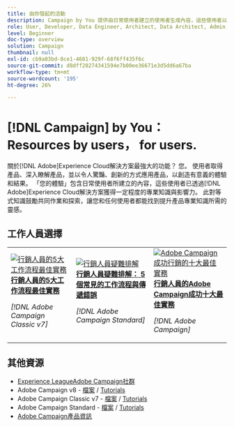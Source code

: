 ```yaml
---
title: 由你發起的活動
description: Campaign by You 提供由日常使用者建立的使用者生成內容，這些使用者以其具備的 Adobe Campaign 知識取得專業等級和影響力。
role: User, Developer, Data Engineer, Architect, Data Architect, Admin, Leader
level: Beginner
doc-type: overview
solution: Campaign
thumbnail: null
exl-id: cb9a03bd-8ce1-4681-929f-68f6ff435f6c
source-git-commit: d8dff20274341594e7b00ee36671e3d5dd6a67ba
workflow-type: tm+mt
source-wordcount: '195'
ht-degree: 26%

---
```


# [!DNL Campaign] by You： Resources by users， for users.

關於[!DNL Adobe]Experience Cloud解決方案最強大的功能？ 您。 使用者取得產品、深入瞭解產品，並以令人驚豔、創新的方式應用產品，以創造有意義的體驗和結果。 「您的體驗」包含日常使用者所建立的內容，這些使用者已透過[!DNL Adobe]Experience Cloud解決方案獲得一定程度的專業知識與影響力。 此對等式知識鼓勵共同作業和探索，讓您和任何使用者都能找到提升產品專業知識所需的靈感。

<div id="recs-overview-body-1"></div>
<div id="recs-overview-body-2"></div>
<div id="recs-overview-body-3"></div>
<div id="recs-overview-body-4"></div>
<div id="recs-overview-body-5"></div>
<div id="recs-overview-body-6"></div>

<div id="staff-picks-section">

## 工作人員選擇

<table>
<tr>
  <td>
    <a href="/help/campaign/ac-v7/workflow-best-practices-for-marketers.md">
      <img alt="行銷人員的5大工作流程最佳實務" src="https://video.tv.adobe.com/v/3410837?format=jpeg" />
    </a>
    <div>
      <a href="/help/campaign/ac-v7/workflow-best-practices-for-marketers.md">
    <strong>行銷人員的5大工作流程最佳實務</strong>
    </a>
    </div>
    <p>
    <em>[!DNL Adobe Campaign Classic v7]</em>
    <p>
  </td>
  <td>
    <a href="/help/campaign/acs/troubleshooting-for-marketers.md">
      <img alt="行銷人員疑難排解" src="https://cdn.experienceleague.adobe.com/thumb/docs-campaign.png" />
    </a>
    <div>
      <a href="/help/campaign/acs/troubleshooting-for-marketers.md">
    <strong>行銷人員疑難排解： 5個常見的工作流程與傳遞錯誤</strong>
    </a>
    </div>
    <p>
    <em>[!DNL Adobe Campaign Standard]</em>
    <p>
  </td>
  <td>
    <a href="/help/campaign/10-best-practices-for-marketers.md">
      <img alt="Adobe Campaign 成功行銷的十大最佳實務" src="https://cdn.experienceleague.adobe.com/thumb/docs-campaign.png" />
    </a>
    <div>
      <a href="/help/campaign/10-best-practices-for-marketers.md">
    <strong>行銷人員的Adobe Campaign成功十大最佳實務</strong>
    </a>
    </div>
    <p>
    <em>[!DNL Adobe Campaign]</em>
    <p>
  </td>
</tr>
</table>

</div>

## 其他資源

* [Experience LeagueAdobe Campaign社群](https://experienceleaguecommunities.adobe.com/t5/adobe-analytics/ct-p/adobe-analytics-community)
* Adobe Campaign v8 - [檔案](https://experienceleague.adobe.com/docs/campaign-v8.html?lang=zh-Hant) / [Tutorials](https://experienceleague.adobe.com/docs/campaign-learn/tutorials/overview.html?lang=zh-Hant)
* Adobe Campaign Classic v7 - [檔案](https://experienceleague.adobe.com/docs/campaign-classic.html) / [Tutorials](https://experienceleague.adobe.com/docs/campaign-classic-learn/tutorials/overview.html?lang=zh-Hant)
* Adobe Campaign Standard - [檔案](https://experienceleague.adobe.com/docs/campaign-standard.html) / [Tutorials](https://experienceleague.adobe.com/docs/campaign-standard-learn/tutorials/overview.html?lang=zh-Hant)
* [Adobe Campaign產品資訊](https://business.adobe.com/products/campaign/adobe-campaign.html)
